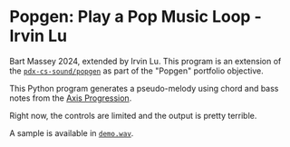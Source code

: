 # Popgen: Play a Pop Music Loop - Irvin Lu

Bart Massey 2024, extended by Irvin Lu. This program is an extension of the [`pdx-cs-sound/popgen`](https://github.com/pdx-cs-sound/popgen) as part of the "Popgen" portfolio objective.

This Python program generates a pseudo-melody using chord and bass notes from the
[Axis Progression](https://en.wikipedia.org/wiki/axis_progression).

Right now, the controls are limited and the output is pretty terrible.

A sample is available in [`demo.wav`](demo.wav).
